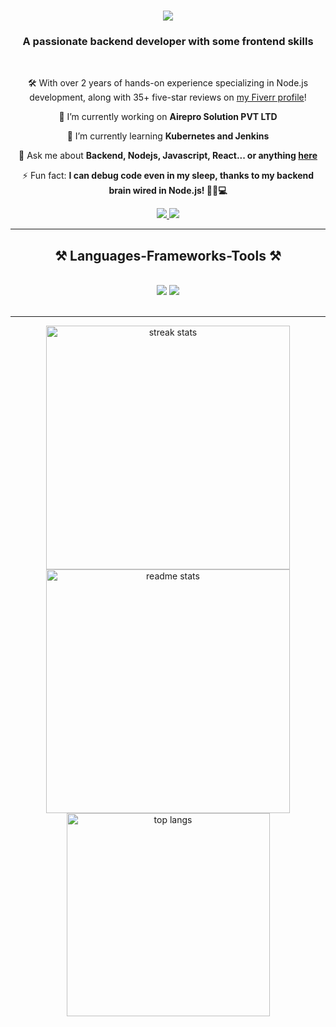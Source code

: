 <h1 align="center">
    <img src="https://readme-typing-svg.herokuapp.com/?font=Righteous&color=417E38&size=35&center=true&vCenter=true&width=550&height=80&duration=4000&lines=Hi+There!+👋;+I'm+Faiyaz+Rahman!;" />
</h1>

<h3 align="center">A passionate backend developer with some frontend skills</h3>

<br/>

<div align="center">

🛠️ With over 2 years of hands-on experience specializing in Node.js development, along with 35+ five-star reviews on [my Fiverr profile](https://www.fiverr.com/stewdesign)!

🔭 I’m currently working on **Airepro Solution PVT LTD**

🌱 I’m currently learning **Kubernetes and Jenkins**

💬 Ask me about **Backend, Nodejs, Javascript, React... or anything [here](https://github.com/faiyaz032/faiyaz032/issues)**

⚡ Fun fact: **I can debug code even in my sleep, thanks to my backend brain wired in Node.js! 🦸‍♂️💻**

 </div>

 <div align="center"> 
  <a href="mailto:faiyazrahman03@gmail.com">
    <img src="https://img.shields.io/badge/Gmail-333333?style=for-the-badge&logo=gmail&logoColor=red" />
  </a>
  <a href="https://www.linkedin.com/in/faiyaz-rahman/" target="_blank">
    <img src="https://img.shields.io/badge/LinkedIn-0077B5?style=for-the-badge&logo=linkedin&logoColor=white" target="_blank" />
  </a>
</div>

 <hr/>
 
<h2 align="center">⚒️ Languages-Frameworks-Tools ⚒️</h2>
<br/>
<div align="center">
    <img src="https://skillicons.dev/icons?i=nodejs,express,mongodb,postgresql,mysql,redis,react,typescript" />
    <img src="https://skillicons.dev/icons?i=docker,grafana,prometheus,jest,git,github,aws,postman" /><br>
</div>

<br/>
<hr/>

<div align=center>
  <img width=390 src="https://github-readme-streak-stats-salesp07.vercel.app/?user=salesp07&count_private=true&theme=merko&border_radius=10" alt="streak stats"/>
  <img width=390 src="https://github-readme-stats-salesp07.vercel.app/api?username=salesp07&count_private=true&show_icons=true&theme=merko&rank_icon=github&border_radius=10" alt="readme stats" />
  <br/>
  <img width=325 align="center" src="https://github-readme-stats-salesp07.vercel.app/api/top-langs/?username=faiyaz032&hide=HTML&langs_count=8&layout=compact&theme=merko&border_radius=10&size_weight=0.5&count_weight=0.5&exclude_repo=github-readme-stats" alt="top langs" />
</div>
